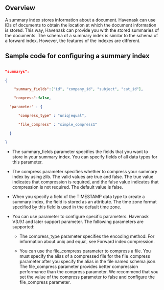 ## Overview



A summary index stores information about a document. Havenask can use IDs of documents to obtain the location at which the document information is stored. This way, Havenask can provide you with the stored summaries of the documents. The schema of a summary index is similar to the schema of a forward index. However, the features of the indexes are different.



## Sample code for configuring a summary index

```json

"summarys":

{

	"summary_fields":["id", "company_id", "subject", "cat_id"],

	"compress":false,

  "parameter" : {

      "compress_type" : "uniq|equal",    

      "file_compress" : "simple_compress1"

  }

}

```



- The summary_fields parameter specifies the fields that you want to store in your summary index. You can specify fields of all data types for this parameter.

- The compress parameter specifies whether to compress your summary index by using zlib. The valid values are true and false. The true value indicates that compression is required, and the false value indicates that  compression is not required. The default value is false.

- When you specify a field of the TIMESTAMP data type to create a summary index, the field is stored as an attribute. The time zone format specified by this field is used in the default time zone.

- You can use parameter to configure specific parameters. Havenask V3.9.1 and later support parameter. The following parameters are supported:

   - The compress_type parameter specifies the encoding method. For information about uniq and equal, see Forward index compression.

   - You can use the file_compress parameter to compress a file. You must specify the alias of a compressed file for the file_compress parameter after you specify the alias in the file named schema.json. The file_compress parameter provides better compression performance than the compress parameter. We recommend that you set the value of the compress parameter to false and configure the file_compress parameter.
